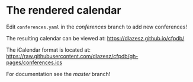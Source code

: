 # The rendered calendar

Edit `conferences.yaml` in the _conferences_ branch to add new conferences!

The resulting calendar can be viewed at: https://dlazesz.github.io/cfpdb/

The iCalendar format is located at: https://raw.githubusercontent.com/dlazesz/cfpdb/gh-pages/conferences.ics

For documentation see the _master_ branch!
